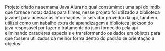 Projeto criado na semama Java Alura no qual consumimos uma api do imdb que fornece notas dadas para filmes, nesse projeto foi utilizado a biblioteca javanet para acessar as
informações no servidor provedor  da api, também utilizei como um trabalho extra de aprendizagem a biblioteca jackson do java resposável por fazer o tratamento do json fornecido
pela api eliminando caracteres especiais e transformando os dados em objetos para que fossem utilizados da melhor forma dentro do padrão de orientação a objetos.
